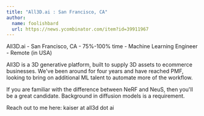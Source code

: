 ```yaml
---
title: "All3D.ai : San Francisco, CA"
author:
  name: foolishbard
  url: https://news.ycombinator.com/item?id=39911967
---
```

All3D.ai - San Francisco, CA - 75%-100% time - Machine Learning Engineer - Remote (in USA)

All3D is a 3D generative platform, built to supply 3D assets to ecommerce businesses. We&#x27;ve been around for four years and have reached PMF, looking to bring on additional ML talent to automate more of the workflow.

If you are familiar with the difference between NeRF and NeuS, then you&#x27;ll be a great candidate. Background in diffusion models is a requirement.

Reach out to me here: kaiser at all3d dot ai
